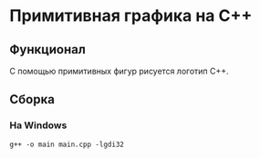 # Примитивная графика на C++
## Функционал
С помощью примитивных фигур рисуется логотип C++.

## Сборка
### На Windows
`g++ -o main main.cpp -lgdi32`